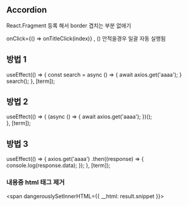## Accordion

React.Fragment 등록 해서 border 겹치는 부분 없애기

onClick={() => onTitleClick(index)} , () 안적을경우 일괄 자동 실행됨 

## 방법 1

useEffect(() => {
    const search = async () => {
        await axios.get('aaaa');
    }
    search();
}, [term]);


## 방법 2

useEffect(() => {
    (async () => {
        await axios.get('aaaa');
    })();        
}, [term]);


## 방법 3

useEffect(() => {
    axios.get('aaaa')
    .then((response) => {
        console.log(response.data);
    });
}, [term]);



### 내용중 html 태그 제거
<span dangerouslySetInnerHTML={{ __html: result.snippet }}></span>